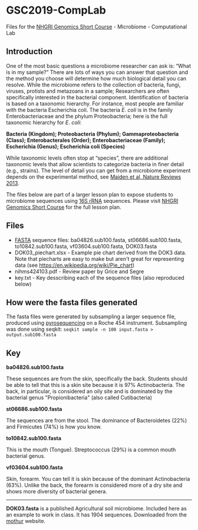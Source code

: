 # GSC2019-CompLab
Files for the [NHGRI Genomics Short Course](https://www.genome.gov/careers-training/Professional-Development-Programs/NHGRI-Short-Course-in-Genomics) - Microbiome - Computational Lab

## Introduction

One of the most basic questions a microbiome researcher can ask is: “What is in my sample?” There are lots of ways you can answer that question and the method you choose will determine how much biological detail you can resolve. While the microbiome refers to the collection of bacteria, fungi, viruses, protists and metazoans in a sample; Researchers are often specifically interested in the bacterial component. Identification of bacteria is based on a taxonomic hierarchy. For instance, most people are familiar with the bacteria Escherichia coli. The bacteria *E. coli* is in the family Enterobacteriaceae and the phylum Proteobacteria; here is the full taxonomic hierarchy for *E. coli*:

**Bacteria (Kingdom); Proteobacteria (Phylum); Gammaproteobacteria (Class); Enterobacterales (Order); Enterobacteriaceae (Family); Escherichia (Genus); Escherichia coli (Species)**

While taxonomic levels often stop at “species”, there are additional taxonomic levels that allow scientists to categorize bacteria in finer detail (e.g., strains). The level of detail you can get from a microbiome experiment depends on the experimental method, see [Maiden et al, Nature Reviews 2013](https://www.ncbi.nlm.nih.gov/pubmed/?term=23979428).

The files below are part of a larger lesson plan to expose students to microbiome sequences using [16S rRNA](https://en.wikipedia.org/wiki/16S_ribosomal_RNA) sequences. Please visit [NHGRI Genomics Short Course](https://www.genome.gov/careers-training/Professional-Development-Programs/NHGRI-Short-Course-in-Genomics) for the full lesson plan.

## Files

- [FASTA](https://en.wikipedia.org/wiki/FASTA) sequence files: ba04826.sub100.fasta, st06686.sub100.fasta, to10842.sub100.fasta, vf03604.sub100.fasta, DOK03.fasta
- DOK03_piechart.xlsx - Example pie chart derived from the DOK3 data. Note that piecharts are easy to make but aren't great for representing data (see https://en.wikipedia.org/wiki/Pie_chart)
- nihms424103.pdf - Review paper by Grice and Segre
- key.txt - Key desscribing each of the sequence files (also reproduced below)

## How were the fasta files generated

The fasta files were generated by subsampling a larger sequence file, produced using [pyrosequencing](https://en.wikipedia.org/wiki/Pyrosequencing) on a Roche 454 instrument. Subsampling was done using seqkit:
```seqkit sample -n 100 input.fasta > output.sub100.fasta```

## Key

**ba04826.sub100.fasta**

These sequences are from the skin, specifically the back. Students should be able to
tell that this is a skin site because it is 97% Actinobacteria. The back, in particular,
is considered an oily site and is dominated by the bacterial genus "Propionibacteria"
(also called Cutibacteria)

**st06686.sub100.fasta**

The sequences are from the stool. The dominance of Bacteroidetes (22%) and Firmicutes (74%)
is how you know.

**to10842.sub100.fasta**

This is the mouth (Tongue). Streptococcus (29%) is a common mouth bacterial genus.

**vf03604.sub100.fasta**

Skin, forearm. You can tell it is skin because of the dominant Actinobacteria (63%).
Unlike the back, the forearm is considered more of a dry site and shows more diversity
of bacterial genera.

----

**DOK03.fasta** is a published Agricultural soil microbiome. Included here as an example to
work in class. It has 1904 sequences. Downloaded from the [mothur](https://mothur.org/wiki/Agricultural_soil_community_analysis) website.
